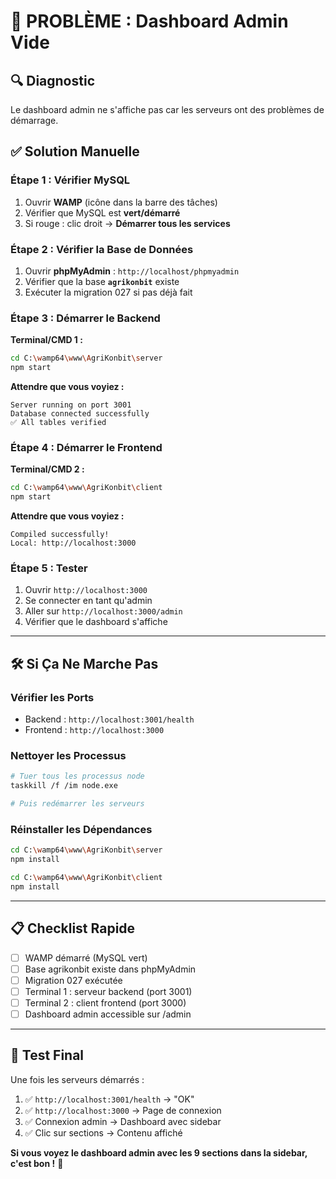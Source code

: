 # 🚨 PROBLÈME : Dashboard Admin Vide

## 🔍 Diagnostic

Le dashboard admin ne s'affiche pas car les serveurs ont des problèmes de démarrage.

## ✅ Solution Manuelle

### **Étape 1 : Vérifier MySQL**
1. Ouvrir **WAMP** (icône dans la barre des tâches)
2. Vérifier que MySQL est **vert/démarré**
3. Si rouge : clic droit → **Démarrer tous les services**

### **Étape 2 : Vérifier la Base de Données**
1. Ouvrir **phpMyAdmin** : `http://localhost/phpmyadmin`
2. Vérifier que la base **`agrikonbit`** existe
3. Exécuter la migration 027 si pas déjà fait

### **Étape 3 : Démarrer le Backend**
**Terminal/CMD 1 :**
```bash
cd C:\wamp64\www\AgriKonbit\server
npm start
```

**Attendre que vous voyiez :**
```
Server running on port 3001
Database connected successfully
✅ All tables verified
```

### **Étape 4 : Démarrer le Frontend**
**Terminal/CMD 2 :**
```bash
cd C:\wamp64\www\AgriKonbit\client
npm start
```

**Attendre que vous voyiez :**
```
Compiled successfully!
Local: http://localhost:3000
```

### **Étape 5 : Tester**
1. Ouvrir `http://localhost:3000`
2. Se connecter en tant qu'admin
3. Aller sur `http://localhost:3000/admin`
4. Vérifier que le dashboard s'affiche

---

## 🛠️ Si Ça Ne Marche Pas

### **Vérifier les Ports**
- Backend : `http://localhost:3001/health`
- Frontend : `http://localhost:3000`

### **Nettoyer les Processus**
```bash
# Tuer tous les processus node
taskkill /f /im node.exe

# Puis redémarrer les serveurs
```

### **Réinstaller les Dépendances**
```bash
cd C:\wamp64\www\AgriKonbit\server
npm install

cd C:\wamp64\www\AgriKonbit\client
npm install
```

---

## 📋 Checklist Rapide

- [ ] WAMP démarré (MySQL vert)
- [ ] Base agrikonbit existe dans phpMyAdmin
- [ ] Migration 027 exécutée
- [ ] Terminal 1 : serveur backend (port 3001)
- [ ] Terminal 2 : client frontend (port 3000)
- [ ] Dashboard admin accessible sur /admin

---

## 🎯 Test Final

Une fois les serveurs démarrés :
1. ✅ `http://localhost:3001/health` → "OK"
2. ✅ `http://localhost:3000` → Page de connexion
3. ✅ Connexion admin → Dashboard avec sidebar
4. ✅ Clic sur sections → Contenu affiché

**Si vous voyez le dashboard admin avec les 9 sections dans la sidebar, c'est bon !** 🎉
